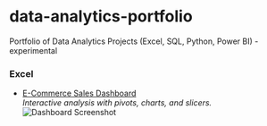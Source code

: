 # data-analytics-portfolio
Portfolio of Data Analytics Projects (Excel, SQL, Python, Power BI) - experimental

### Excel
- [E-Commerce Sales Dashboard](excel/ecommerce_sales_dashboard.xlsx)  
  *Interactive analysis with pivots, charts, and slicers.*  
  ![Dashboard Screenshot](excel/dashboard.png)
